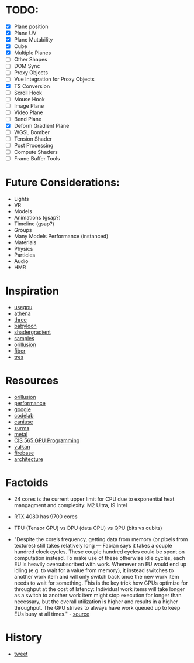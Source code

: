 # TODO:

-   [x] Plane position
-   [x] Plane UV
-   [x] Plane Mutability
-   [x] Cube
-   [x] Multiple Planes
-   [ ] Other Shapes
-   [ ] DOM Sync
-   [ ] Proxy Objects
-   [ ] Vue Integration for Proxy Objects
-   [x] TS Conversion
-   [ ] Scroll Hook
-   [ ] Mouse Hook
-   [ ] Image Plane
-   [ ] Video Plane
-   [ ] Bend Plane
-   [x] Deform Gradient Plane
-   [ ] WGSL Bomber
-   [ ] Tension Shader
-   [ ] Post Processing
-   [ ] Compute Shaders
-   [ ] Frame Buffer Tools

# Future Considerations:

-   Lights
-   VR
-   Models
-   Animations (gsap?)
-   Timeline (gsap?)
-   Groups
-   Many Models Performance (instanced)
-   Materials
-   Physics
-   Particles
-   Audio
-   HMR

# Inspiration

-   [usegpu](usegpu.live/)
-   [athena](athena.js.org)
-   [three](threejs.org/docs/)
-   [babyloon](https://github.com/BabylonJS/Babylon.js/blob/master/packages/dev/core/src/Meshes/Builders/planeBuilder.ts)
-   [shadergradient](https://www.shadergradient.co/)
-   [samples](https://webgpu.github.io/webgpu-samples/?sample=rotatingCube#main.ts)
-   [orillusion](https://orillusion.github.io/orillusion-webgpu-samples/#cubesRenderBundle)
-   [fiber](https://docs.pmnd.rs/react-three-fiber/getting-started/introduction)
-   [tres](https://tresjs.org/)

# Resources

-   [orillusion](https://www.youtube.com/watch?v=9O2of-IjJos&list=PLVHfUzm5DIVCZxjmaZsBXEXoohzSqeCnV&index=10)
-   [performance](https://webgpufundamentals.org/webgpu/lessons/webgpu-timing.html)
-   [google](https://thewebshowcase.withgoogle.com/render-heavy-graphics-in-the-browser)
-   [codelab](https://codelabs.developers.google.com/your-first-webgpu-app#0)
-   [caniuse](https://caniuse.com/webgpu)
-   [surma](https://surma.dev/things/webgpu/)
-   [metal](https://devlog.hexops.com/2021/mach-engine-the-future-of-graphics-with-zig/)
-   [CIS 565 GPU Programming](https://www.youtube.com/watch?v=41pC1MLMVdA)
-   [vulkan](https://docs.google.com/presentation/d/1AUfD0xq5GG3SwIoG8JricAzhpHnmTt90MMl-TodWXxU/edit#slide=id.g1617b7e08ed_0_2)
-   [firebase](https://www.youtube.com/watch?v=r5NQecwZs1A)
-   [architecture](https://www.intel.com/content/www/us/en/docs/oneapi/optimization-guide-gpu/2023-0/sycl-thread-mapping-and-gpu-occupancy.html)

# Factoids
- 24 cores is the current upper limit for CPU due to exponential heat mangagment and complexity: M2 Ultra, I9 Intel
- RTX 4080 has 9700 cores
- TPU (Tensor GPU) vs DPU (data CPU) vs QPU (bits vs cubits)

- "Despite the core’s frequency, getting data from memory (or pixels from textures) still takes relatively long — Fabian says it takes a couple hundred clock cycles. These couple hundred cycles could be spent on computation instead. To make use of these otherwise idle cycles, each EU is heavily oversubscribed with work. Whenever an EU would end up idling (e.g. to wait for a value from memory), it instead switches to another work item and will only switch back once the new work item needs to wait for something. This is the key trick how GPUs optimize for throughput at the cost of latency: Individual work items will take longer as a switch to another work item might stop execution for longer than necessary, but the overall utilization is higher and results in a higher throughput. The GPU strives to always have work queued up to keep EUs busy at all times." - [source](https://surma.dev/things/webgpu/)

# History
- [tweet](https://x.com/MorkSamuel/status/1777250185791312119)
